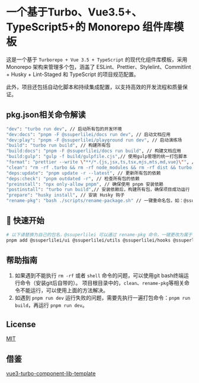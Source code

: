 # 一个基于Turbo、Vue3.5+、TypeScript5+的 Monorepo 组件库模板

这是一个基于 `Turborepo + Vue 3.5 + TypeScript` 的现代化组件库模板，采用 Monorepo 架构来管理多个包，涵盖了 ESLint、Prettier、Stylelint、Commitlint + Husky + Lint-Staged 和 TypeScript 的项目规范配置。

此外，项目还包括自动化脚本和持续集成配置，以支持高效的开发流程和质量保证。

## pkg.json相关命令解读

```bash
"dev": "turbo run dev", // 启动所有包的开发环境
"dev:docs": "pnpm -F @ssuperlilei/docs run dev", // 启动文档应用
"dev:play": "pnpm -F @ssuperlilei/playground run dev", // 启动演练场
"build": "turbo run build", // 构建所有包
"build:docs": "pnpm -F @ssuperlilei/docs run build", // 构建文档应用
"build:gulp": "gulp -f build/gulpfile.cjs",// 使用gulp管理的统一打包脚本
"format": "prettier --write \"**/*.{js,jsx,ts,tsx,mjs,mts,md,vue}\"", // 格式化所有包的代码
"clean": "rm -rf .turbo && rm -rf node_modules && rm -rf dist && turbo run clean", // 清理所有包
"deps:update": "pnpm update -r --latest", // 更新所有包的依赖
"deps:check": "pnpm outdated -r", // 检查所有包的依赖
"preinstall": "npx only-allow pnpm", // 确保使用 pnpm 安装依赖
"postinstall": "turbo run build",// 安装依赖后，构建所有包，确保项目成功运行
"prepare": "husky install", // 安装 Husky 钩子
"rename-pkg": "bash ./scripts/rename-package.sh" // 一键重命名包，如：@ssuperlilei -> @vue3-lib
```

## 🚀 快速开始

```bash
# 以下请替换为自己的包名，@ssuperlilei 可以通过 rename-pkg 命令，一键更改为属于自己的包名，如 pnpm rename-pkg "@ssuperlilei" "@vue3-lib"
pnpm add @ssuperlilei/ui @ssuperlilei/utils @ssuperlilei/hooks @ssuperlilei/i18n
```

## 帮助指南

1. 如果遇到不能执行 `rm -rf` 或者 `shell` 命令的问题，可以使用git bash终端运行命令（安装git后自带的）。
   项目根目录中的，`clean`、`rename-pkg`等相关命令不能运行，可以使用上面的方法解决。
2. 如遇到 `pnpm run dev` 运行失败的问题，需要先执行一遍打包命令：`pnpm run build`，再运行 `pnpm run dev`。

## License

[MIT](LICENSE)

## 借鉴
  [vue3-turbo-component-lib-template](https://github.com/huangmingfu/vue3-turbo-component-lib-template)
